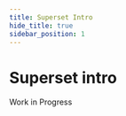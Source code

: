 ```yaml
---
title: Superset Intro
hide_title: true
sidebar_position: 1
---
```

# Superset intro

Work in Progress
